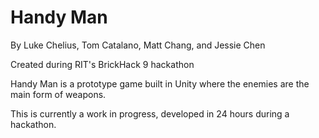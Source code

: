 # Handy Man
By Luke Chelius, Tom Catalano, Matt Chang, and Jessie Chen

Created during RIT's BrickHack 9 hackathon

Handy Man is a prototype game built in Unity where the enemies are the main form of weapons.

This is currently a work in progress, developed in 24 hours during a hackathon.
